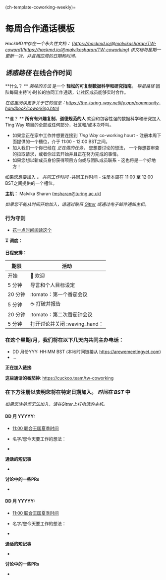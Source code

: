 (ch-template-coworking-weekly)=
# 每周合作通话模板

*HackMD中存在一个永久性文档： [https://hackmd.io/@malvikasharan/TW-coword](https://hackmd.io/@malvikasharan/TW-coworking) 该文档每星期一更新一次，并且相应周的日期和时间。*

## _诱惑路径_ 在线合作时间

**什么？ ** _美味的方法_ 是一个 **轻松的可复制数据科学和研究指南**。 _导星路径_ 团队每周主持1小时长的协同工作通话，让社区成员能够实时合作。

*在这里阅读更多关于它的信息：https://the-turing-way.netlify.app/community-handbook/coworking.html*

**谁？ ** **所有有兴趣复制、道德规范的人** 欢迎和包容性强的数据科学和研究加入Ting Way 项目的全部或任何部分，社区和/或本次呼叫。
* 如果您正在家中工作并想要连接到 _Ting Way_ co-working hourt - 注册本周下面提供的一个槽位，介于 11:00 - 12:00 BST之间。
* 加入我们一个你已经在 _正在做的任务_， 您想要讨论的想法， 一个你想要审查的拉取请求，或者你过去开始并且正在努力完成的事情。
* 如果您想以新成员身份获得项目方向或与团队成员联系 - 这也将是一个好地方！

如果您想要加入 _。 共同工作时间_ -共同工作时间 - 注册本周在 11:00 至 12:00 BST之间提供的一个槽位。

**主机：** Malvika Sharan (msharan@turing.ac.uk)

*如果您不能从时间开始加入，请通过联系 [Gitter](https://gitter.im/alan-turing-institute/the-turing-way) 或通过电子邮件通知主机。*

### 行为守则

* [花一点时间阅读这个](https://github.com/alan-turing-institute/the-turing-way/blob/main/CODE_OF_CONDUCT.md)

:hourglass_flowing_sand: **调度：**

**日程安排：**

| 期限    | 活动                    |
| ----- | --------------------- |
| 开始    | 👋 欢迎                  |
| 5 分钟  | 导言和个人目标设定             |
| 20 分钟 | :tomato：第一个番茄会议       |
| 5 分钟  | ☕ 打破并报告               |
| 20 分钟 | :tomato：第二次番茄钟会议      |
| 5 分钟  | 打开讨论并关闭 :waving_hand： |

### 在这个星期/月，我们将在以下几天内共同主办电话：

- DD 月份YYY: HH:MM BST (本地时间链接从 https://arewemeetingyet.com)
- ...

**正在加入链接**: <Provide a Zoom link>

**这些通话的番茄钟**: https://cuckoo.team/tw-coworking

### 在下方注册以表明您将在特定日期加入。 *时间在 BST* 中

*如果您注册但无法加入，请在Gitter上打电话的主机。*

#### DD 月 YYYYY:

- [11:00 联合王国夏季时间](https://arewemeetingyet.com/London/2020-06-02/11:00/TW-coworking)

- 名字/您今天要工作的想法：
-

**通话的短记事**

-

**讨论中的一些PRs**

-

#### DD 月 YYYYY:

- [11:00 联合王国夏季时间](https://arewemeetingyet.com/London/2020-06-02/11:00/TW-coworking)

- 名字/您今天要工作的想法：
-

**通话的短记事**

-

**讨论中的一些PRs**

-
